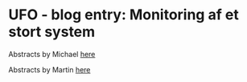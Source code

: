 # UFO - blog entry: Monitoring af et stort system

Abstracts by Michael [here](https://github.com/KLMM-LSD/UFO-blog-entry-Michael-Martin/blob/master/Abstracts/michael.md)

Abstracts by Martin [here](https://github.com/KLMM-LSD/UFO-blog-entry-Michael-Martin/blob/master/Abstracts/martin.md)
